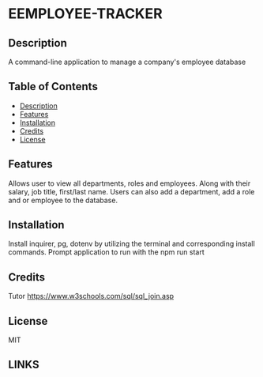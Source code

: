 # EEMPLOYEE-TRACKER

## Description
A command-line application to manage a company's employee database


## Table of Contents 

- [Description](#Description)
- [Features](#Features)
- [Installation](#Installation)
- [Credits](#Credits)
- [License](#License)

## Features
Allows user to view all departments, roles and employees. Along with their salary, job title, first/last name. Users can also add a department, add a role and or employee to the database.

## Installation
Install inquirer, pg, dotenv by utilizing the terminal and corresponding install commands.
Prompt application to run with the npm run start 

## Credits
Tutor
https://www.w3schools.com/sql/sql_join.asp

## License
MIT

 ## LINKS
